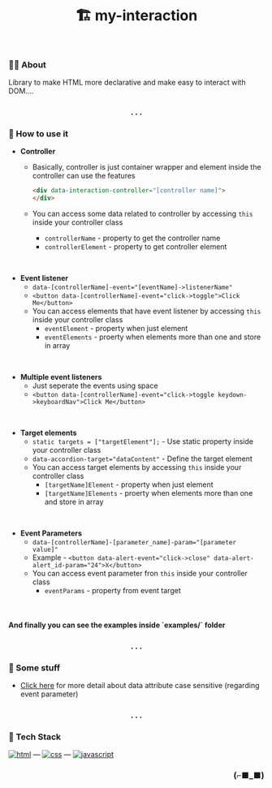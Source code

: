 <h1 align="center">🏗️ my-interaction</h1>

<br>

### 👨‍💻 About

Library to make HTML more declarative and make easy to interact with DOM....

<h3 align="center">. . .</h3>

### 🧩 How to use it

- **Controller**
	* Basically, controller is just container wrapper and element inside the controller can use the features

		```html
		<div data-interaction-controller="[controller name]">
		</div>
		```

	* You can access some data related to controller by accessing `this` inside your controller class
		* `controllerName` - property to get the controller name
		* `controllerElement` - property to get controller element

<br>

- **Event listener**
   * `data-[controllerName]-event="[eventName]->listenerName"`
	* `<button data-[controllerName]-event="click->toggle">Click Me</button>`
	* You can access elements that have event listener by accessing `this` inside your controller class
		* `eventElement` - property when just element
		* `eventElements` - proerty when elements more than one and store in array

<br>

- **Multiple event listeners**
	* Just seperate the events using space
	* `<button data-[controllerName]-event="click->toggle keydown->keyboardNav">Click Me</button>`

<br>

- **Target elements**
	* `static targets = ["targetElement"];` - Use static property inside your controller class
	* `data-accordion-target="dataContent"` - Define the target element
	* You can access target elements by accessing `this` inside your controller class
		* `[targetName]Element` - property when just element
		* `[targetName]Elements` - proerty when elements more than one and store in array

<br>

- **Event Parameters**
	* `data-[controllerName]-[parameter_name]-param="[parameter value]"`
	* Example - `<button data-alert-event="click->close" data-alert-alert_id-param="24">X</button>`
	* You can access event parameter fron `this` inside your controller class
		* `eventParams` - property from event target

<br>

<h4>And finally you can see the examples inside `examples/` folder</h4>

<h3 align="center">. . .</h3>

### 📝 Some stuff

-  [Click here](https://stackoverflow.com/questions/29118825/attributes-nodename-of-elements-become-lowercase-automatically) for more detail about data attribute case sensitive (regarding event parameter)

<h3 align="center">. . .</h3>

### 🧰 Tech Stack

[<img alt="html" src="https://img.shields.io/badge/HTML-239120?style=for-the-badge&logo=html5&logoColor=white" />](https://developer.mozilla.org/en-US/docs/Web/HTML) —
[<img alt="css" src="https://img.shields.io/badge/CSS-1572B6?style=for-the-badge&logo=css3&logoColor=white" />](https://developer.mozilla.org/en-US/docs/Web/CSS) —
[<img alt="javascript" src="https://img.shields.io/badge/JavaScript-323330?style=for-the-badge&logo=javascript&logoColor=F7DF1E" />](https://developer.mozilla.org/en-US/docs/Web/javascript)

<h3 align="right">(⌐■_■)</h3>
